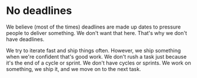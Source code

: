 # No deadlines

We believe (most of the times) deadlines are made up dates to pressure people to deliver something.
We don't want that here.
That's why we don't have deadlines.

We try to iterate fast and ship things often.
However, we ship something when we're confident that's good work.
We don't rush a task just because it's the end of a cycle or sprint.
We don't have cycles or sprints.
We work on something, we ship it, and we move on to the next task.
